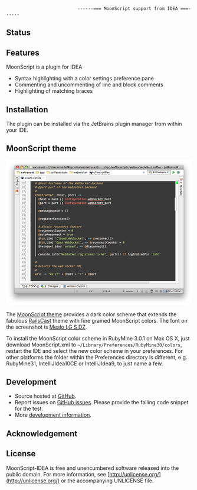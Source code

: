                                ------=== MoonScript support from IDEA ===------

## Status

## Features

MoonScript is a plugin for IDEA

* Syntax highlighting with a color settings preference pane
* Commenting and uncommenting of line and block comments
* Highlighting of matching braces

## Installation

The plugin can be installed via the JetBrains plugin manager from within your IDE.

## MoonScript theme

![MoonScript theme](https://github.com/ecornell/moonscript-idea/raw/master/resources/theme/MoonScript.png)

The [MoonScript theme](
https://github.com/ecornell/moonscript-idea/raw/master/resources/theme/MoonScript.xml) provides a dark color scheme that
extends the fabulous [RailsCast](http://blog.bitfluent.com/post/198076049/railscasts-theme-for-rubymine) theme with fine
grained MoonScript colors. The font on the screenshot is [Meslo LG S DZ](https://github.com/andreberg/Meslo-Font).

To install the MoonScript color scheme in RubyMine 3.0.1 on Max OS X, just download MoonScript.xml to
`~/Library/Preferences/RubyMine30/colors`, restart the IDE and select the new color scheme in your preferences.
For other platforms the folder within the Preferences directory is different, e.g. RubyMine31, IntelliJIdea10CE or
IntelliJIdea9, to just name a few.

## Development

* Source hosted at [GitHub](https://github.com/ecornell/moonscript-idea).
* Report issues on [GitHub issues](https://github.com/ecornell/moonscript-idea/issues). Please provide the failing code
snippet for the test.
* More [development information](https://github.com/ecornell/moonscript-idea/blob/master/DEVELOPMENT.md).

## Acknowledgement


## License

MoonScript-IDEA is free and unencumbered software released into the public domain. For more information, see [http://unlicense.org/](http://unlicense.org/) or the accompanying UNLICENSE file.

